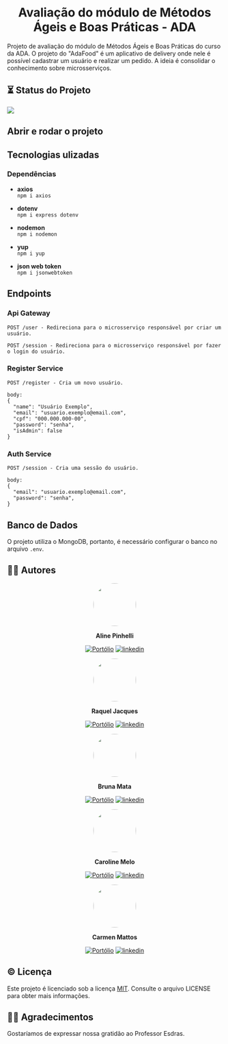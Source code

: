 <h1 align="center"> Avaliação do módulo de Métodos Ágeis e Boas Práticas - ADA </h1>

Projeto de avaliação do módulo de Métodos Ágeis e Boas Práticas do curso da ADA.
O projeto do "AdaFood" é um aplicativo de delivery onde nele é possível cadastrar um usuário e realizar um pedido. A ideia é consolidar o conhecimento sobre microsserviços.

## ⏳ Status do Projeto

![](https://img.shields.io/static/v1?label=Status&message=Em%20Desenvolvimento&color=informational)

## Abrir e rodar o projeto

## Tecnologias ulizadas

### Dependências

-   **axios**  
    `npm i axios`

-   **dotenv**  
    `npm i express dotenv`

-   **nodemon**  
    `npm i nodemon`

-   **yup**  
    `npm i yup`

-   **json web token**  
    `npm i jsonwebtoken`

## Endpoints

### Api Gateway

```
POST /user - Redireciona para o microsserviço responsável por criar um usuário.
```

```
POST /session - Redireciona para o microsserviço responsável por fazer o login do usuário.

```

### Register Service

```
POST /register - Cria um novo usuário.

body:
{
  "name": "Usuário Exemplo",
  "email": "usuario.exemplo@email.com",
  "cpf": "000.000.000-00",
  "password": "senha",
  "isAdmin": false
}
```

### Auth Service

```
POST /session - Cria uma sessão do usuário.

body:
{
  "email": "usuario.exemplo@email.com",
  "password": "senha",
}
```

## Banco de Dados

O projeto utiliza o MongoDB, portanto, é necessário configurar o banco no arquivo `.env`.

## ✍🏻 Autores

<div style="text-align: center;">
<img src="https://media.licdn.com/dms/image/D4D03AQETcbtxqTSLKw/profile-displayphoto-shrink_800_800/0/1699883993286?e=1712793600&v=beta&t=rzH1E3ulWmNx0kNg3giLIG_LZyDP_79YU5Kdtj_EfpE" style="width:100px; border-radius: 50%;}">

**Aline Pinhelli**

[![Portólio](https://img.shields.io/badge/meu_portfólio-000?style=for-the-badge&logo=github&logoColor=white)](https://github.com/AlinePinhelli)
[![linkedin](https://img.shields.io/badge/linkedin-0A66C2?style=for-the-badge&logo=linkedin&logoColor=white)](https://www.linkedin.com/in/aline-dos-santos-pinhelli-844079160/)

</div>

<div style="text-align: center;">
<img src="https://media.licdn.com/dms/image/C4D03AQFMjH7QKClDvQ/profile-displayphoto-shrink_800_800/0/1620776895226?e=1713398400&v=beta&t=DAEesx0irZHF7Xms3mof8p7xcaLcBVk4faBrN4hOjz4" style="width:100px; border-radius: 50%;}">

**Raquel Jacques**

[![Portólio](https://img.shields.io/badge/meu_portfólio-000?style=for-the-badge&logo=github&logoColor=white)](https://github.com/raqueljacques)
[![linkedin](https://img.shields.io/badge/linkedin-0A66C2?style=for-the-badge&logo=linkedin&logoColor=white)](https://www.linkedin.com/in/raqueljacques/)

</div>

<div style="text-align: center;">
<img src="https://media.licdn.com/dms/image/C4E03AQEeLRqVNwT0Iw/profile-displayphoto-shrink_800_800/0/1668017854186?e=1712793600&v=beta&t=1P6cjR-D4unA-2qPlRP5ffAVESjwUbFRa5h8MGDNbY4" style="width:100px; border-radius: 50%;}">

**Bruna Mata**

[![Portólio](https://img.shields.io/badge/meu_portfólio-000?style=for-the-badge&logo=github&logoColor=white)](https://github.com/bruna-mata)
[![linkedin](https://img.shields.io/badge/linkedin-0A66C2?style=for-the-badge&logo=linkedin&logoColor=white)](https://www.linkedin.com/in/brunamata/)

</div>

<div style="text-align: center;">
<img src="https://avatars.githubusercontent.com/u/71932071?s=400&u=48f8b34e7e3922678597f38bb3ed7d71229299cf&v=4" style="width:100px; border-radius: 50%;}">

**Caroline Melo**

[![Portólio](https://img.shields.io/badge/meu_portfólio-000?style=for-the-badge&logo=github&logoColor=white)](https://github.com/CarolineMelo)
[![linkedin](https://img.shields.io/badge/linkedin-0A66C2?style=for-the-badge&logo=linkedin&logoColor=white)](https://www.linkedin.com/in/caroline-melo-5b1b231b4/)

</div>

<div style="text-align: center;">
<img src="https://media.licdn.com/dms/image/C4E03AQEu59A9ujf38w/profile-displayphoto-shrink_800_800/0/1635882045841?e=1712793600&v=beta&t=wfbbUlMlSi9mw-0maUKPr9Fi7WPChdLIzUoYGD5QGlk" style="width:100px; border-radius: 50%;}">

**Carmen Mattos**

[![Portólio](https://img.shields.io/badge/meu_portfólio-000?style=for-the-badge&logo=github&logoColor=white)](https://github.com/carmencmattos)
[![linkedin](https://img.shields.io/badge/linkedin-0A66C2?style=for-the-badge&logo=linkedin&logoColor=white)](https://www.linkedin.com/in/carmencmattos/)

</div>

## ©️ Licença

Este projeto é licenciado sob a licença [MIT](https://choosealicense.com/licenses/mit/). Consulte o arquivo LICENSE para obter mais informações.

## 🙏🏻 Agradecimentos

Gostaríamos de expressar nossa gratidão ao Professor Esdras.

